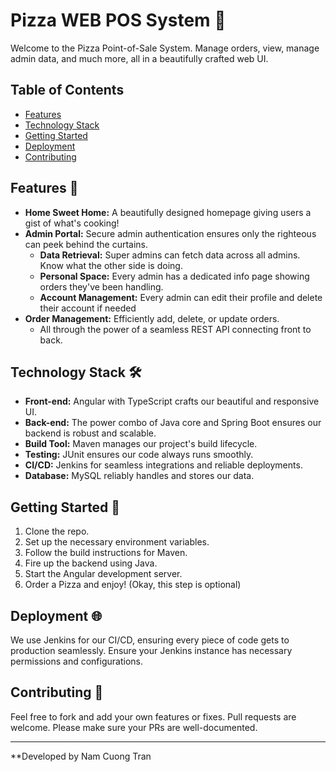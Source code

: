 # Pizza WEB POS System 🍕

Welcome to the Pizza Point-of-Sale System. Manage orders, view, manage admin data, and much more, all in a beautifully crafted web UI.

## Table of Contents

- [Features](#features)
- [Technology Stack](#technology-stack)
- [Getting Started](#getting-started)
- [Deployment](#deployment)
- [Contributing](#contributing)

## Features 🌟

- **Home Sweet Home:** A beautifully designed homepage giving users a gist of what's cooking!
- **Admin Portal:** Secure admin authentication ensures only the righteous can peek behind the curtains.
  - **Data Retrieval:** Super admins can fetch data across all admins. Know what the other side is doing.
  - **Personal Space:** Every admin has a dedicated info page showing orders they've been handling.
  - **Account Management:** Every admin can edit their profile and delete their account if needed
- **Order Management:** Efficiently add, delete, or update orders.
  - All through the power of a seamless REST API connecting front to back.
  
## Technology Stack 🛠

- **Front-end:** Angular with TypeScript crafts our beautiful and responsive UI.
- **Back-end:** The power combo of Java core and Spring Boot ensures our backend is robust and scalable.
- **Build Tool:** Maven manages our project's build lifecycle.
- **Testing:** JUnit ensures our code always runs smoothly.
- **CI/CD:** Jenkins for seamless integrations and reliable deployments.
- **Database:** MySQL reliably handles and stores our data.

## Getting Started 🚀

1. Clone the repo.
2. Set up the necessary environment variables.
3. Follow the build instructions for Maven.
4. Fire up the backend using Java.
5. Start the Angular development server.
6. Order a Pizza and enjoy! (Okay, this step is optional)

## Deployment 🌐

We use Jenkins for our CI/CD, ensuring every piece of code gets to production seamlessly. Ensure your Jenkins instance has necessary permissions and configurations.

## Contributing 🤝

Feel free to fork and add your own features or fixes. Pull requests are welcome. Please make sure your PRs are well-documented.

---

**Developed by Nam Cuong Tran

